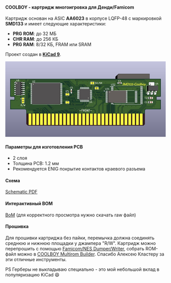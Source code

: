 #### COOLBOY - картридж многоигровка для Денди/Famicom

Картридж основан на ASIC **AA6023** в корпусе LQFP-48 с маркировкой **SMD133** и имеет следующие характеристики:
* **PRG ROM**: до 32 МБ
* **CHR RAM**: до 256 КБ
* **PRG RAM**: 8/32 КБ, FRAM или SRAM

Проект создан в [**KiCad 9**](https://www.kicad.org/).

![3D Top](Pics/Coolboy-top.jpg)

#### Параметры для изготовления PCB
* 2 слоя
* Толщина PCB: 1.2 мм
* Рекомендуется ENIG покрытие контактов краевого разъема

#### Схема
[Schematic PDF](Pics/Coolboy-schematic.pdf)

#### Интерактивный BOM
[BoM](BOM/Coolboy-iBOM.html) (для корректного просмотра нужно скачать raw файл)

#### Прошивка
Для прошивки картриджа без пайки, перемычка должна соединять среднюю и нижнюю площадки у джампера "R/W". Картридж можно перепрошить с помощью [Famicom/NES Dumper/Writer](https://github.com/ClusterM/famicom-dumper-writer), собрать ROM-файл можно в [COOLBOY Multirom Builder](https://github.com/ClusterM/coolboy-multirom-builder). Спасибо Алексею Кластеру за эти отличные инструменты.

PS Герберы не выкладываю специально - это мой небольшой вклад в популяризацию KiCad :smile:
